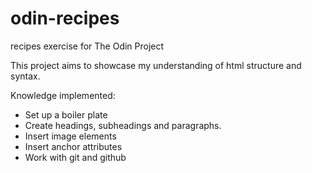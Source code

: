# odin-recipes
 recipes exercise for The Odin Project

This project aims to showcase my understanding of html structure and syntax.

Knowledge implemented:
- Set up a boiler plate
- Create headings, subheadings and paragraphs.
- Insert image elements
- Insert anchor attributes
- Work with git and github
